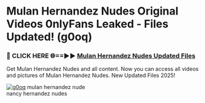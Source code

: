 # Mulan Hernandez Nudes Original Videos 0nlyFans Leaked - Files Updated! (g0oq)

<h3>🔴 CLICK HERE 🌐==►► <a href="https://tinyurl.com/5h6xmrr3" rel="nofollow">Mulan Hernandez Nudes Updated Files</a></h3>

Get Mulan Hernandez Nudes and all content. Now you can access all videos and pictures of Mulan Hernandez Nudes. New Updated Files 2025!

[![g0oq](https://i.imgur.com/KVD873Z.gif)](https://tinyurl.com/5h6xmrr3)
mulan hernandez nude<br>
nancy hernandez nudes